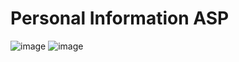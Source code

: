 # Personal Information ASP
![image](https://github.com/user-attachments/assets/24261af0-5004-426c-91ad-98113368231b)
![image](https://github.com/user-attachments/assets/8a10da99-b863-4952-9011-d8d5f9ca7d8a)

